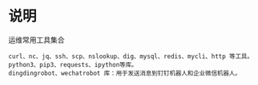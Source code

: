 # 说明

运维常用工具集合
```text
curl、nc、jq、ssh、scp、nslookup、dig、mysql、redis、mycli、http 等工具。
python3、pip3、requests、ipython等库。
dingdingrobot、wechatrobot 库：用于发送消息到钉钉机器人和企业微信机器人。
```
